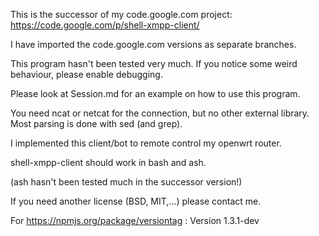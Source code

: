 This is the successor of my code.google.com project: https://code.google.com/p/shell-xmpp-client/

I have imported the code.google.com versions as separate branches.


This program hasn't been tested very much.  If you notice some weird behaviour, please enable debugging.


Please look at Session.md for an example on how to use this program.


You need ncat or netcat for the connection, but no other external library. Most parsing is done with sed (and grep).


I implemented this client/bot to remote control my openwrt router.


shell-xmpp-client should work in bash and ash.

(ash hasn't been tested much in the successor version!)


If you need another license (BSD, MIT,...) please contact me.


For https://npmjs.org/package/versiontag :
Version 1.3.1-dev
